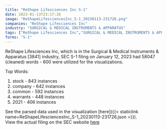 ```yaml
---
title: "ReShape Lifesciences Inc S-1"
date: 2023-01-13T23:17:26
image: "ReShapeLifesciencesInc_S-1_20230113-231726.png"
companies: "ReShape Lifesciences Inc"
industry: "SURGICAL & MEDICAL INSTRUMENTS & APPARATUS"
tags: ["ReShape Lifesciences Inc","SURGICAL & MEDICAL INSTRUMENTS & APPARATUS","01-12-2023","S-1"]
forms: "S-1"
---
```

ReShape Lifesciences Inc, which is in the Surgical & Medical Instruments & Apparatus [3841] industry, SEC S-1 filing on January 12, 2023 had 58047 (cleaned) words - 600 were utilized for the visualizations.

Top Words:
1. stock - 843 instances
2. company - 642 instances
3. common - 592 instances
4. warrants - 448 instances
5. 2021 - 406 instances


See the parsed data used in the visualization [here]({{< staticlink name=ReShapeLifesciencesInc_S-1_20230113-231726.json >}}).  
View the actual filing on the SEC website [here](https://www.sec.gov/Archives/edgar/data/1427570/0001104659-23-003466.txt)